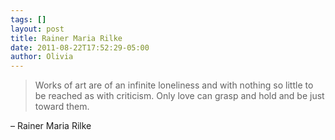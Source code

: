 ```yaml
---
tags: []
layout: post
title: Rainer Maria Rilke
date: 2011-08-22T17:52:29-05:00
author: Olivia
---
```


> Works of art are of an infinite loneliness and with nothing so little to be reached as with criticism. Only love can grasp and hold and be just toward them.

– Rainer Maria Rilke
